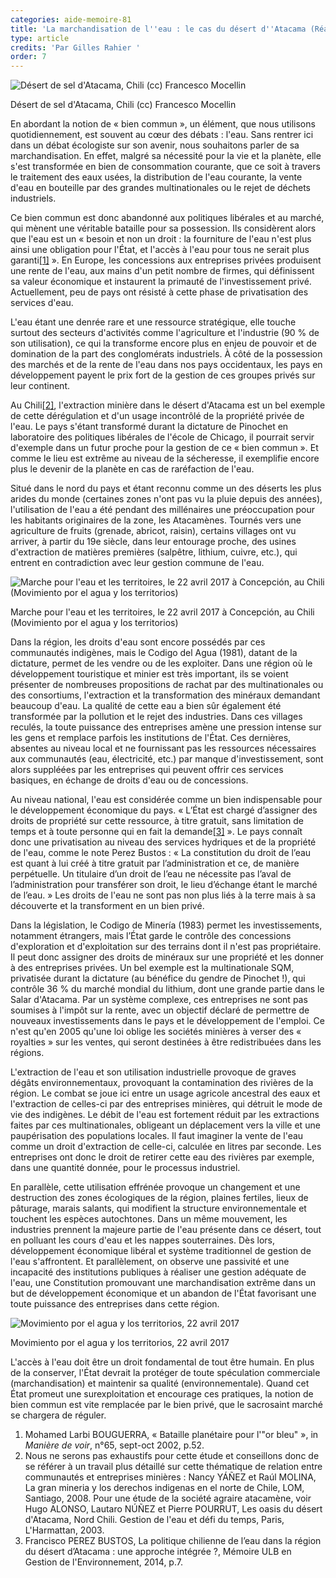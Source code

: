 ```yaml
---
categories: aide-memoire-81
title: 'La marchandisation de l''eau : le cas du désert d''Atacama (Réalité brute)'
type: article
credits: 'Par Gilles Rahier '
order: 7
---
```

![Désert de sel d'Atacama, Chili (cc) Francesco Mocellin](/assets/uploads/am-81-desert-de-sel-d-atacama-chili-cc-francesco-mocellin.jpg)

<span class="img-copyright"> Désert de sel d'Atacama, Chili (cc) Francesco Mocellin </span>

En abordant la notion de « bien commun », un élément, que nous utilisons quotidiennement, est souvent au cœur des débats : l'eau. Sans rentrer ici dans un débat écologiste sur son avenir, nous souhaitons parler de sa marchandisation. En effet, malgré sa nécessité pour la vie et la planète, elle s'est transformée en bien de consommation courante, que ce soit à travers le traitement des eaux usées, la distribution de l'eau courante, la vente d'eau en bouteille par des grandes multinationales ou le rejet de déchets industriels.

Ce bien commun est donc abandonné aux politiques libérales et au marché, qui mènent une véritable bataille pour sa possession. Ils considèrent alors que l'eau est un « besoin et non un droit : la fourniture de l'eau n'est plus ainsi une obligation pour l'État, et l'accès à l'eau pour tous ne serait plus garanti[[1]](#footnote-1) ». En Europe, les concessions aux entreprises privées produisent une rente de l'eau, aux mains d'un petit nombre de firmes, qui définissent sa valeur économique et instaurent la primauté de l'investissement privé. Actuellement, peu de pays ont résisté à cette phase de privatisation des services d'eau.

L'eau étant une denrée rare et une ressource stratégique, elle touche surtout des secteurs d'activités comme l'agriculture et l'industrie (90 % de son utilisation), ce qui la transforme encore plus en enjeu de pouvoir et de domination de la part des conglomérats industriels. À côté de la possession des marchés et de la rente de l'eau dans nos pays occidentaux, les pays en développement payent le prix fort de la gestion de ces groupes privés sur leur continent.

Au Chili[[2]](#footnote-2), l'extraction minière dans le désert d'Atacama est un bel exemple de cette dérégulation et d'un usage incontrôlé de la propriété privée de l'eau. Le pays s'étant transformé durant la dictature de Pinochet en laboratoire des politiques libérales de l'école de Chicago, il pourrait servir d'exemple dans un futur proche pour la gestion de ce « bien commun ». Et comme le lieu est extrême au niveau de la sécheresse, il exemplifie encore plus le devenir de la planète en cas de raréfaction de l'eau.

Situé dans le nord du pays et étant reconnu comme un des déserts les plus arides du monde (certaines zones n'ont pas vu la pluie depuis des années), l'utilisation de l'eau a été pendant des millénaires une préoccupation pour les habitants originaires de la zone, les Atacamènes. Tournés vers une agriculture de fruits (grenade, abricot, raisin), certains villages ont vu arriver, à partir du 19e siècle, dans leur entourage proche, des usines d'extraction de matières premières (salpêtre, lithium, cuivre, etc.), qui entrent en contradiction avec leur gestion commune de l'eau.

![Marche pour l'eau et les territoires, le 22 avril 2017 à Concepción, au Chili (Movimiento por el agua y los territorios)](/assets/uploads/am-81-marche-pour-leau-et-les-territoires.jpg)

<span class="img-copyright"> Marche pour l'eau et les territoires, le 22 avril 2017 à Concepción, au Chili (Movimiento por el agua y los territorios) </span>

Dans la région, les droits d'eau sont encore possédés par ces communautés indigènes, mais le Codigo del Agua (1981), datant de la dictature, permet de les vendre ou de les exploiter. Dans une région où le développement touristique et minier est très important, ils se voient présenter de nombreuses propositions de rachat par des multinationales ou des consortiums, l'extraction et la transformation des minéraux demandant beaucoup d'eau. La qualité de cette eau a bien sûr également été transformée par la pollution et le rejet des industries. Dans ces villages reculés, la toute puissance des entreprises amène une pression intense sur les gens et remplace parfois les institutions de l'État. Ces dernières, absentes au niveau local et ne fournissant pas les ressources nécessaires aux communautés (eau, électricité, etc.) par manque d'investissement, sont alors suppléées par les entreprises qui peuvent offrir ces services basiques, en échange de droits d'eau ou de concessions.

Au niveau national, l'eau est considérée comme un bien indispensable pour le développement économique du pays. « L’État est chargé d’assigner des droits de propriété sur cette ressource, à titre gratuit, sans limitation de temps et à toute personne qui en fait la demande[[3]](#footnote-3) ». Le pays connaît donc une privatisation au niveau des services hydriques et de la propriété de l'eau, comme le note Perez Bustos : « La constitution du droit de l’eau est quant à lui créé à titre gratuit par l’administration et ce, de manière perpétuelle. Un titulaire d’un droit de l’eau ne nécessite pas l’aval de l’administration pour transférer son droit, le lieu d’échange étant le marché de l’eau. » Les droits de l'eau ne sont pas non plus liés à la terre mais à sa découverte et la transforment en un bien privé.

Dans la législation, le Codigo de Minería (1983) permet les investissements, notamment étrangers, mais l’État garde le contrôle des concessions d'exploration et d'exploitation sur des terrains dont il n'est pas propriétaire. Il peut donc assigner des droits de minéraux sur une propriété et les donner à des entreprises privées. Un bel exemple est la multinationale SQM, privatisée durant la dictature (au bénéfice du gendre de Pinochet !), qui contrôle 36 % du marché mondial du lithium, dont une grande partie dans le Salar d'Atacama. Par un système complexe, ces entreprises ne sont pas soumises à l'impôt sur la rente, avec un objectif déclaré de permettre de nouveaux investissements dans le pays et le développement de l'emploi. Ce n'est qu'en 2005 qu'une loi oblige les sociétés minières à verser des « royalties » sur les ventes, qui seront destinées à être redistribuées dans les régions.

L'extraction de l'eau et son utilisation industrielle provoque de graves dégâts environnementaux, provoquant la contamination des rivières de la région. Le combat se joue ici entre un usage agricole ancestral des eaux et l'extraction de celles-ci par des entreprises minières, qui détruit le mode de vie des indigènes. Le débit de l'eau est fortement réduit par les extractions faites par ces multinationales, obligeant un déplacement vers la ville et une paupérisation des populations locales. Il faut imaginer la vente de l'eau comme un droit d'extraction de celle-ci, calculée en litres par seconde. Les entreprises ont donc le droit de retirer cette eau des rivières par exemple, dans une quantité donnée, pour le processus industriel.

En parallèle, cette utilisation effrénée provoque un changement et une destruction des zones écologiques de la région, plaines fertiles, lieux de pâturage, marais salants, qui modifient la structure environnementale et touchent les espèces autochtones. Dans un même mouvement, les industries prennent la majeure partie de l'eau présente dans ce désert, tout en polluant les cours d'eau et les nappes souterraines. Dès lors, développement économique libéral et système traditionnel de gestion de l'eau s'affrontent. Et parallèlement, on observe une passivité et une incapacité des institutions publiques à réaliser une gestion adéquate de l'eau, une Constitution promouvant une marchandisation extrême dans un but de développement économique et un abandon de l'État favorisant une toute puissance des entreprises dans cette région.

![Movimiento por el agua y los territorios, 22 avril 2017](/assets/uploads/am-81-movimento-por-el-agua-y-los-territorios.jpg)

<span class="img-copyright"> Movimiento por el agua y los territorios, 22 avril 2017 </span>

L'accès à l'eau doit être un droit fondamental de tout être humain. En plus de la conserver, l'État devrait la protéger de toute spéculation commerciale (marchandisation) et maintenir sa qualité (environnementale). Quand cet État promeut une surexploitation et encourage ces pratiques, la notion de bien commun est vite remplacée par le bien privé, que le sacrosaint marché se chargera de réguler.

1. Mohamed Larbi BOUGUERRA, « Bataille planétaire pour l'"or bleu" », in _Manière de voir_, n°65, sept-oct 2002, p.52.
2. Nous ne serons pas exhaustifs pour cette étude et conseillons donc de se référer à un travail plus détaillé sur cette thématique de relation entre communautés et entreprises minières : Nancy YÁÑEZ et Raúl MOLINA, La gran mineria y los derechos indigenas en el norte de Chile, LOM, Santiago, 2008. Pour une étude de la société agraire atacamène, voir Hugo ALONSO, Lautaro NÚÑEZ et Pierre POURRUT, Les oasis du désert d'Atacama, Nord Chili. Gestion de l'eau et défi du temps, Paris, L'Harmattan, 2003.
3. Francisco PEREZ BUSTOS, La politique chilienne de l’eau dans la région du désert d’Atacama : une approche intégrée ?, Mémoire ULB en Gestion de l'Environnement, 2014, p.7.
